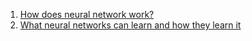 
1. [How does neural network work?](https://www.youtube.com/watch?v=ILsA4nyG7I0&feature=emb_logo)
2. [What neural networks can learn and how they learn it](https://end-to-end-machinelearning.teachable.com/courses/516029/lectures/9485279)
